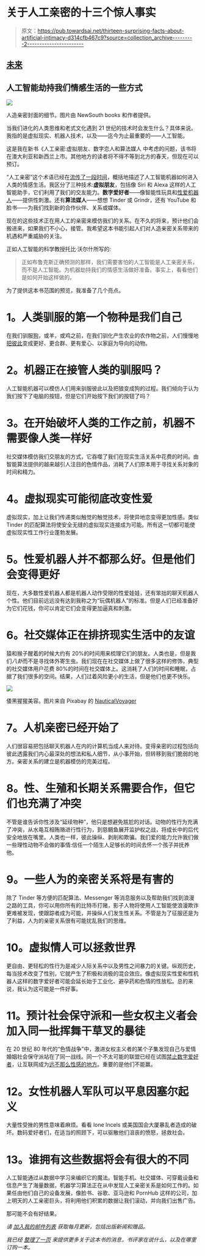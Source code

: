 # 关于人工亲密的十三个惊人事实

> 原文：<https://pub.towardsai.net/thirteen-surprising-facts-about-artificial-intimacy-d314cfb467c9?source=collection_archive---------2----------------------->

## [未来](https://towardsai.net/p/category/future)

## 人工智能劫持我们情感生活的一些方式

![](img/3d4f9f71413dc5f8b6be9559892e7a16.png)

人造亲密封面的细节。图片由 NewSouth books 和作者提供。

当我们进化的人类思维和老式文化遇到 21 世纪的技术时会发生什么？具体来说。我指的是虚拟现实、机器人技术，以及——迄今为止最重要的——人工智能。

这是我在新书《人工亲密:虚拟朋友、数字恋人和算法媒人 中考虑的问题，该书将在澳大利亚和新西兰上市。其他地方的读者将不得不等到北方的春天，但现在可以预订。

“人工亲密”这个术语已经在[流传了](https://theeducationshop.com.au/downloads/metro-and-screen-education-articles/screen-education-articles/artificial-intimacy-technology-and-human-connection-in-her/)[一段时间](https://csreports.aspeninstitute.org/documents/AI2020.pdf)，概括地描述了人工智能机器如何进入人类的情感生活。我区分了三种技术:**虚拟朋友**，包括像 Siri 和 Alexa 这样的人工智能助手，它们利用了我们的交友能力。**数字爱好者**——像智能性玩具和[性爱机器人](https://medium.com/illumination-curated/could-a-sex-robot-make-you-jealous-c11d741afbd4)——提供性刺激。还有**算法媒人**——想想 Tinder 或 Grindr，还有 YouTube 和脸书——为我们找到新的合作伙伴、关系或媒体。

现在的这些技术正在用人工的亲密来模仿我们的关系。在不久的将来，预计他们会搬进来，如果我们不小心，接管。我希望这本书能引起人们对人造亲密关系带来的机遇和严重威胁的关注。

正如人工智能的科学教授托比·沃尔什所写的:

> 正如布鲁克斯正确预测的那样，我们需要害怕的人工智能是人工亲密关系，而不是人工智能。为机器劫持我们的情感生活做好准备。事实上，看看他们是如何开始这样做的。

为了提供这本书范围的预览，我准备了几个亮点。

# **1。人类驯服的第一个物种是我们自己**

在我们驯服[狗](https://www.smithsonianmag.com/science-nature/how-wolves-really-became-dogs-180970014/)，或羊，或鸡之前，在我们驯化产生农业的农作物之前，人们慢慢地[把彼此](https://www.sciencemag.org/news/2019/12/early-humans-domesticated-themselves-new-genetic-evidence-suggests)变成更好、更合群、更有爱心、以家庭为导向的动物。

# **2。机器正在接管人类的驯服吗？**

人工智能机器可以模仿人们用来驯服彼此以及把狼变成狗的过程。我们倾向于认为我们按下了电脑的按钮，但是它们开始按下我们的按钮了吗？

# **3。在开始破坏人类的工作之前，机器不需要像人类一样好**

社交媒体模仿我们交朋友的方式，它吞噬了我们在现实生活关系中花费的时间。由智能算法提供的越来越引人注目的色情作品，消耗了人们原本用于寻找关系对象的时间和精力。

# **4。虚拟现实可能彻底改变性爱**

虚拟现实，加上让我们传递类似触觉的触觉技术，将使异地恋变得更加性感。类似 Tinder 的匹配算法将使安全无缝的虚拟现实连接成为可能。所有这一切都可能使虚拟现实性工作行业蓬勃发展。

# **5。性爱机器人并不都那么好。但是他们会变得更好**

现在，大多数性爱机器人都是机器人动作受限的性爱娃娃，还有笨拙的聊天机器人个性。他们目前远远没有达到我称之为“玩偶机器人”的标准。但是人们已经准备好为它们花钱，你可以肯定它们会变得更加逼真和刺激。

# **6。社交媒体正在排挤现实生活中的友谊**

猿和猴子醒着的时候大约有 20%的时间用来梳理它们的朋友。人类也是，但是我们*八卦*而不是寻找体外寄生虫。我们现在在社交媒体上做了很多这样的修饰，典型的社交媒体用户花费 80%的时间在社交媒体上。这消耗了人们的时间和睡眠，占据了我们很多的空间。结果，人们过着风险更小的生活，但是他们也更不快乐。

![](img/b2e69801c2b7ba419f78a67d89b70b05.png)

倭黑猩猩美容。图片来自 Pixabay 的 [NauticalVoyager](https://pixabay.com/users/nauticalvoyager-1310087/?utm_source=link-attribution&amp;utm_medium=referral&amp;utm_campaign=image&amp;utm_content=2368873)

# **7。人机亲密已经开始了**

人们很容易把包括聊天机器人在内的计算机当成人来对待。变得亲密的过程包括向彼此透露我们内心最深处的想法和私人细节，从小事开始，但转移到我们脆弱的地方。亲密关系的建立是机器模仿的完美过程。

# **8。性、生殖和长期关系需要合作，但它们也充满了冲突**

不管是谁告诉你性涉及“延续物种”，他只是想避免尴尬的对话。动物的性行为充满了冲突，从水黾互相贿赂进行性行为，到慈鲷鱼展开监护权之战，将成长中的后代安全地放在嘴里。人类也一样，彼此操纵、剥削和欺骗。我们爱的能力允许我们做一些理性动物不会做的事情:信任一个陌生人足够长的时间去怀一个孩子并抚养他。

# **9。一些人为的亲密关系将是有害的**

除了 Tinder 等方便的匹配算法、Messenger 等消息服务以及帮助我们找到浪漫之路的工具，你可以用你所有的比特币打赌，影子人物将使用人工智能使浪漫欺诈更难被发现，使跟踪者成为可能，并操纵人们发生性关系。不管是为了征服还是为了利益，人为的亲密关系很有可能扰乱我们的思维。

# **10。虚拟情人可以拯救世界**

更自由、更轻松的性行为是减少人际关系中以及男性之间暴力的关键。纵观历史，每当技术改变了性别，它就产生了积极和消极的混合效应。像虚拟现实性爱和性机器人这样的数字爱好者可能会延长始于工业化、避孕药和色情的性放松。总的来说，我认为这可能是一件好事。

# **11。预计社会保守派和一些女权主义者会加入同一批挥舞干草叉的暴徒**

在 20 世纪 80 年代的“色情战争”中，激进女权主义者的某个子集发现自己与爱情婚姻社会保守派站在了同一战线。同一个不太可能的联盟已经在试图[禁止数字爱好者](https://campaignagainstsexrobots.org/)，让互联网成为[远不那么性感的地方](https://whyy.org/segments/fosta-sesta-was-supposed-to-thwart-sex-trafficking-instead-its-sparked-a-movement/)。重要的是他们不能赢。

# 12。女性机器人军队可以平息因塞尔起义

大量性受挫的男性意味着麻烦。看看 lone Incels 或美国国会大厦暴乱者造成的破坏。数码爱好者们，在适当的照顾下，可以驱散他们沮丧的愤怒，拯救社会。

# **13。谁拥有这些数据将会有很大的不同**

人工智能通过从数据中学习来编织它的魔法。智能手机、社交媒体、可穿戴设备和信息产生了海量数据，机器学习算法正在从中发现人工亲密关系是如何工作的。如果任由他们自己的设备发展，像脸书、谷歌、亚马逊和 PornHub 这样的公司，加上明天的人工亲密巨头，将利用他们积累的数据让我们滚动，并向我们出售广告。

那可能不会有好结果。

*请* [*加入我的邮件列表*](https://landing.mailerlite.com/webforms/landing/v1p6x1) *获取每月更新，包括出版新闻和赠品。*

*我已经* [*整理了一页*](https://www.robbrooks.net/rob-brooks/3014) *来提供更多关于这本书的消息，书评家在说什么，以及在哪里订购一本。*